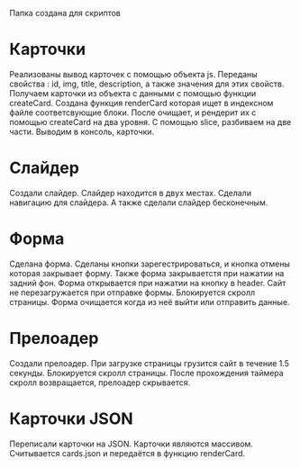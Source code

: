 Папка создана для скриптов

# Карточки

Реализованы вывод карточек с помощью объекта js. 
Переданы свойcтва : id, img, title, description, а также значения для этих свойств.
Получаем карточки из объекта с данными с помощью функции createCard. 
Создана функция renderCard которая ищет в индексном файле соответсвующие блоки.
После очищает, и рендерит их с помощью createCard на два уровня.
С помощью slice, разбиваем на две части.
Выводим в консоль, карточки.

# Слайдер

Создали слайдер. Слайдер находится в двух местах. Сделали навигацию для слайдера. А также сделали слайдер бесконечным.

# Форма

Сделана форма. Сделаны кнопки зарегестрироваться, и кнопка отмены которая закрывает форму. Также форма закрываетстя при нажатии на задний фон. Форма открывается при нажатии на кнопку в header. Сайт не перезагружается при отправке формы. Блокируется скролл страницы. Форма очищается когда из неё выйти или отправить данные.

# Прелоадер

Создали прелоадер. При загрузке страницы грузится сайт в течение 1.5 секунды. Блокируется скролл страницы. После прохождения таймера скролл возвращается, прелоадер скрывается.

# Карточки JSON

Переписали карточки на JSON. Карточки являются массивом. Считывается cards.json и передаётся в функцию renderCard.